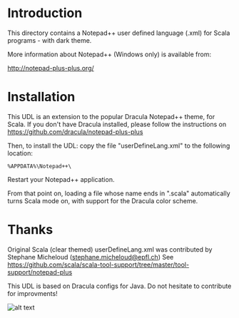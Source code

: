 # Introduction

This directory contains a Notepad++ user defined language (.xml) for Scala programs - with dark theme.

More information about Notepad++ (Windows only) is available from:

   http://notepad-plus-plus.org/

# Installation

This UDL is an extension to the popular Dracula Notepad++ theme, for Scala.
If you don't have Dracula installed, please follow the instructions on https://github.com/dracula/notepad-plus-plus

Then, to install the UDL: copy the file "userDefineLang.xml" to the following location:
```
%APPDATA%\Notepad++\
```
Restart your Notepad++ application.

From that point on, loading a file whose name ends in ".scala" automatically
turns Scala mode on, with support for the Dracula color scheme.

# Thanks

Original Scala (clear themed) userDefineLang.xml was contributed by Stephane Micheloud (stephane.micheloud@epfl.ch)
See https://github.com/scala/scala-tool-support/tree/master/tool-support/notepad-plus

This UDL is based on Dracula configs for Java. Do not hesitate to contribute for improvments!

![alt text](https://raw.githubusercontent.com/serge-inmost/notepad-plus-plus-dracula-scala/blob/master/UserScalaThemeCapture.png)
